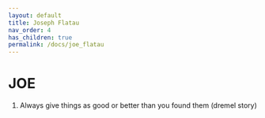 ```yaml
---
layout: default
title: Joseph Flatau
nav_order: 4
has_children: true
permalink: /docs/joe_flatau
---
```


# JOE

1. Always give things as good or better than you found them (dremel story)